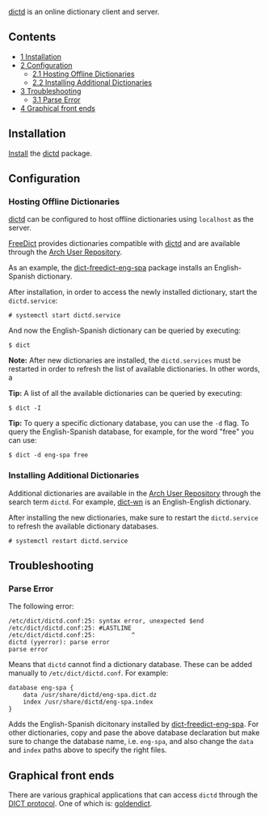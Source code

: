 [dictd](http://sourceforge.net/projects/dict/) is an online dictionary client and server.

## Contents

*   [1 Installation](#Installation)
*   [2 Configuration](#Configuration)
    *   [2.1 Hosting Offline Dictionaries](#Hosting_Offline_Dictionaries)
    *   [2.2 Installing Additional Dictionaries](#Installing_Additional_Dictionaries)
*   [3 Troubleshooting](#Troubleshooting)
    *   [3.1 Parse Error](#Parse_Error)
*   [4 Graphical front ends](#Graphical_front_ends)

## Installation

[Install](/index.php/Install "Install") the [dictd](https://www.archlinux.org/packages/?name=dictd) package.

## Configuration

### Hosting Offline Dictionaries

[dictd](https://www.archlinux.org/packages/?name=dictd) can be configured to host offline dictionaries using `localhost` as the server.

[FreeDict](https://github.com/freedict) provides dictionaries compatible with [dictd](https://www.archlinux.org/packages/?name=dictd) and are available through the [Arch User Repository](/index.php/Arch_User_Repository "Arch User Repository").

As an example, the [dict-freedict-eng-spa](https://aur.archlinux.org/packages/dict-freedict-eng-spa/) package installs an English-Spanish dictionary.

After installation, in order to access the newly installed dictionary, start the `dictd.service`:

```
# systemctl start dictd.service

```

And now the English-Spanish dictionary can be queried by executing:

```
$ dict 

```

**Note:** After new dictionaries are installed, the `dictd.services` must be restarted in order to refresh the list of available dictionaries. In other words, a

**Tip:** A list of all the available dictionaries can be queried by executing:
```
$ dict -I

```

**Tip:** To query a specific dictionary database, you can use the `-d` flag. To query the English-Spanish database, for example, for the word "free" you can use:
```
$ dict -d eng-spa free

```

### Installing Additional Dictionaries

Additional dictionaries are available in the [Arch User Repository](/index.php/Arch_User_Repository "Arch User Repository") through the search term `dictd`. For example, [dict-wn](https://aur.archlinux.org/packages/dict-wn/) is an English-English dictionary.

After installing the new dictionaries, make sure to restart the `dictd.service` to refresh the available dictionary databases.

```
# systemctl restart dictd.service

```

## Troubleshooting

### Parse Error

The following error:

```
/etc/dict/dictd.conf:25: syntax error, unexpected $end
/etc/dict/dictd.conf:25: #LASTLINE
/etc/dict/dictd.conf:25:          ^
dictd (yyerror): parse error
parse error

```

Means that `dictd` cannot find a dictionary database. These can be added manually to `/etc/dict/dictd.conf`. For example:

```
database eng-spa {
	data /usr/share/dictd/eng-spa.dict.dz
	index /usr/share/dictd/eng-spa.index
}

```

Adds the English-Spanish dicitonary installed by [dict-freedict-eng-spa](https://aur.archlinux.org/packages/dict-freedict-eng-spa/). For other dictionaries, copy and pase the above database declaration but make sure to change the database name, i.e. `eng-spa`, and also change the `data` and `index` paths above to specify the right files.

## Graphical front ends

There are various graphical applications that can access `dictd` through the [DICT protocol](https://en.wikipedia.org/wiki/DICT "wikipedia:DICT"). One of which is: [goldendict](/index.php/Goldendict "Goldendict").